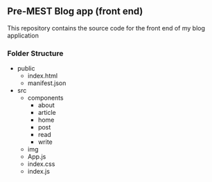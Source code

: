 ## Pre-MEST Blog app (front end)

This repository contains the source code for the front end of my blog application

### Folder Structure
* public
  * index.html
  * manifest.json
* src
  * components
    * about
    * article
    * home
    * post
    * read
    * write
  * img
  * App.js
  * index.css
  * index.js
